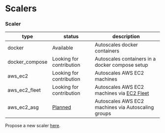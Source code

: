 
# Scalers

### Scaler

| type | status | description |
|------|--------|-------------|
| docker | Available | Autoscales docker containers |
| docker_compose | Looking for contribution | Autoscales containers in a docker compose setup |
| aws_ec2 | Looking for contribution | Autoscales AWS EC2 machines |
| aws_ec2_fleet | Looking for contribution | Autoscales AWS EC2 machines via [EC2 Fleet](https://docs.aws.amazon.com/AWSEC2/latest/UserGuide/ec2-fleet.html) |
| aws_ec2_asg | [Planned](https://github.com/scriptnull/waymond/milestone/1) | Autoscales AWS EC2 machines via Autoscaling groups |

Propose a new scaler [here](https://github.com/scriptnull/waymond/issues/new).